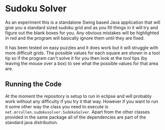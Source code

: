 # Sudoku Solver

As an experiment this is a standalone Swing based Java application that will give you a standard sized sudoku grid and as you fill things in it will try and figure out the blank boxes for you. Any obvious mistakes will be highlighted in red and the program will basically ignore them until they are fixed.

It has been tested on easy puzzles and it does work but it will struggle with more difficult grids. The possible values for each square are shown in a tool tip so if the program can't solve it for you then look at the tool tips (by leaving the mouse over a box) to see what the possible values for that area are.

## Running the Code

At the moment the repository is setup to run in eclipse and will probably work without any difficulty if you try it that way. However if you want to run it some other way the class you need to execute is `net.mrcullen.sudokusolver.SudokuSolver`. Apart from the other classes provided in the same package all of the dependencies are part of the standard java distribution.
